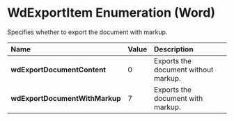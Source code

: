 
# WdExportItem Enumeration (Word)

Specifies whether to export the document with markup.



|**Name**|**Value**|**Description**|
|:-----|:-----|:-----|
|**wdExportDocumentContent**|0|Exports the document without markup.|
|**wdExportDocumentWithMarkup**|7|Exports the document with markup.|
